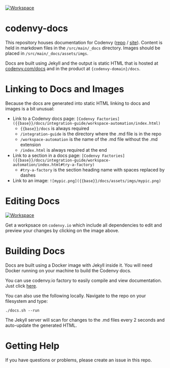 [![Workspace](https://codenvy.io/factory/resources/codenvy-contribute.svg)](https://codenvy.io/f?url=https://github.com/codenvy/docs)

# codenvy-docs

This repository houses documentation for Codenvy ([repo](https://github.com/codenvy/codenvy) / [site](https://codenvy.com/)). Content is held in markdown files in the `/src/main/_docs` directory. Images should be placed in `/src/main/_docs/assets/imgs`.

Docs are built using Jekyll and the output is static HTML that is hosted at [codenvy.com/docs](https://codenvy.com/docs) and in the product at `{codenvy-domain}/docs`.

# Linking to Docs and Images
Because the docs are generated into static HTML linking to docs and images is a bit unusual:
- Link to a Codenvy docs page: `[Codenvy Factories]({{base}}/docs/integration-guide/workspace-automation/index.html)`
  - `{{base}}/docs` is always required
  - `/integration-guide` is the directory where the .md file is in the repo
  - `/workspace-automation` is the name of the .md file without the .md extension
  - `/index.html` is always required at the end
- Link to a section in a docs page: `[Codenvy Factories]({{base}}/docs/integration-guide/workspace-automation/index.html#try-a-factory)`
  - `#try-a-factory` is the section heading name with spaces replaced by dashes
- Link to an image: `![mypic.png]({{base}}/docs/assets/imgs/mypic.png)`

# Editing Docs
[![Workspace](https://codenvy.io/factory/resources/codenvy-contribute.svg)](https://codenvy.io/f?url=https://github.com/codenvy/docs)
  
Get a workpsace on `codenvy.io` which include all dependencies to edit and preview your changes by clicking on the image above.

# Building Docs
Docs are built using a Docker image with Jekyll inside it. You will need Docker running on your machine to build the Codenvy docs.

You can use codenvy.io factory to easily compile and view documentation. Just click [here](https://codenvy.io/f?url=https://github.com/codenvy/docs).

You can also use the following locally. Navigate to the repo on your filesystem and type:

`./docs.sh --run`

The Jekyll server will scan for changes to the .md files every 2 seconds and auto-update the generated HTML.

# Getting Help
If you have questions or problems, please create an issue in this repo.
###
